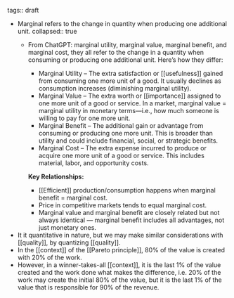 tags:: draft

- Marginal refers to the change in quantity when producing one additional unit.
  collapsed:: true
	- From ChatGPT: marginal utility, marginal value, marginal benefit, and marginal cost, they all refer to the change in a quantity when consuming or producing one additional unit. Here’s how they differ:
	  * Marginal Utility – The extra satisfaction or [[usefulness]] gained from consuming one more unit of a good. It usually declines as consumption increases (diminishing marginal utility).
	  * Marginal Value – The extra worth or [[importance]] assigned to one more unit of a good or service. In a market, marginal value = marginal utility in monetary terms—i.e., how much someone is willing to pay for one more unit.
	  * Marginal Benefit – The additional gain or advantage from consuming or producing one more unit. This is broader than utility and could include financial, social, or strategic benefits.
	  * Marginal Cost – The extra expense incurred to produce or acquire one more unit of a good or service. This includes material, labor, and opportunity costs.
	  
	  **Key Relationships:**
	  * [[Efficient]] production/consumption happens when marginal benefit = marginal cost.
	  * Price in competitive markets tends to equal marginal cost.
	  * Marginal value and marginal benefit are closely related but not always identical — marginal benefit includes all advantages, not just monetary ones.
- It it quantitative in nature, but we may make similar considerations with [[quality]], by quantizing [[quality]].
- In the [[context]] of the [[Pareto principle]], 80% of the value is created with 20% of the work.
- However, in a winner-takes-all [[context]], it is the last 1% of the value created and the work done what makes the difference, i.e. 20% of the work may create the initial 80% of the value, but it is the last 1% of the value that is responsible for 90% of the revenue.